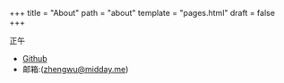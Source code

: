 +++
title = "About"
path = "about"
template = "pages.html"
draft = false
+++

正午

- [Github](https://github.com/rockyzhengwu) 
- 邮箱:(zhengwu@midday.me)
